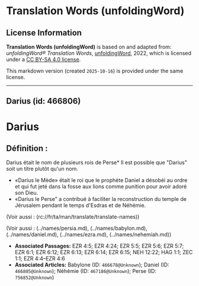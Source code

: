# Translation Words (unfoldingWord)

## License Information

**Translation Words (unfoldingWord)** is based on and adapted from: _unfoldingWord® Translation Words_, [unfoldingWord](https://unfoldingword.org/utw), 2022, which is licensed under a [CC BY-SA 4.0 license](https://creativecommons.org/licenses/by-sa/4.0/legalcode.en).

This markdown version (created `2025-10-16`) is provided under the same license.



--------------------------------

## Darius (id: 466806)

Darius
======

Définition :
------------

Darius était le nom de plusieurs rois de Perse\* Il est possible que "Darius" soit un titre plutôt qu'un nom.

* «Darius le Mède» était le roi que le prophète Daniel a désobéi au ordre et qui fut jeté dans la fosse aux lions comme punition pour avoir adoré son Dieu.
* «Darius le Perse" a contribué à faciliter la reconstruction du temple de Jérusalem pendant le temps d'Esdras et de Néhémie.

(Voir aussi : (rc://fr/ta/man/translate/translate\-names))

(Voir aussi : (../names/persia.md), (../names/babylon.md), (../names/daniel.md), (../names/ezra.md), (../names/nehemiah.md))

* **Associated Passages:** EZR 4:5; EZR 4:24; EZR 5:5; EZR 5:6; EZR 5:7; EZR 6:1; EZR 6:12; EZR 6:13; EZR 6:14; EZR 6:15; NEH 12:22; HAG 1:1; ZEC 1:1; EZR 4:4–EZR 4:6
* **Associated Articles:** Babylone (ID: `466678@Unknown`); Daniel (ID: `466805@Unknown`); Néhémie (ID: `467186@Unknown`); Perse (ID: `756852@Unknown`)

